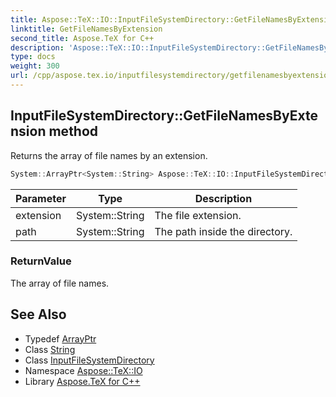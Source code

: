 ```yaml
---
title: Aspose::TeX::IO::InputFileSystemDirectory::GetFileNamesByExtension method
linktitle: GetFileNamesByExtension
second_title: Aspose.TeX for C++
description: 'Aspose::TeX::IO::InputFileSystemDirectory::GetFileNamesByExtension method. Returns the array of file names by an extension in C++.'
type: docs
weight: 300
url: /cpp/aspose.tex.io/inputfilesystemdirectory/getfilenamesbyextension/
---
```

## InputFileSystemDirectory::GetFileNamesByExtension method


Returns the array of file names by an extension.

```cpp
System::ArrayPtr<System::String> Aspose::TeX::IO::InputFileSystemDirectory::GetFileNamesByExtension(System::String extension, System::String path=nullptr) override
```


| Parameter | Type | Description |
| --- | --- | --- |
| extension | System::String | The file extension. |
| path | System::String | The path inside the directory. |

### ReturnValue

The array of file names.

## See Also

* Typedef [ArrayPtr](../../../system/arrayptr/)
* Class [String](../../../system/string/)
* Class [InputFileSystemDirectory](../)
* Namespace [Aspose::TeX::IO](../../)
* Library [Aspose.TeX for C++](../../../)
